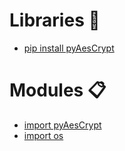 # Libraries 📕
- [pip install pyAesCrypt](https://pypi.org/project/pyAesCrypt/)
# Modules 📋
- [import pyAesCrypt](https://pypi.org/project/pyAesCrypt/)
- [import os](https://docs.python.org/3/library/os.html)